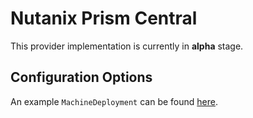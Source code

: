 # Nutanix Prism Central

This provider implementation is currently in **alpha** stage.

## Configuration Options

An example `MachineDeployment` can be found [here](../examples/nutanix-machinedeployment.yaml).
